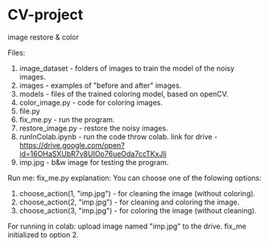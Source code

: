 # CV-project
image restore &amp; color

Files:
1. image_dataset - folders of images to train the model of the noisy images.
2. images - examples of "before and after" images.
3. models - files of the trained coloring model, based on openCV.
4. color_image.py - code for coloring images.
5. file.py
6. fix_me.py - run the program.
7. restore_image.py - restore the noisy images.
8. runInColab.ipynb - run the code throw colab. link for drive - https://drive.google.com/open?id=16OHaSXUbR7v8UIOo76ueOda7ccTKxJli 
9. imp.jpg - b&w image for testing the program.

Run me:
fix_me.py explanation:
You can choose one of the folowing options:
1. choose_action(1, "imp.jpg") - for cleaning the image (without coloring).
2. choose_action(2, "imp.jpg") - for cleaning and coloring the image.
3. choose_action(3, "imp.jpg") - for coloring the image (without cleaning).

For running in colab: upload image named "imp.jpg" to the drive. fix_me initialized to option 2.

 
